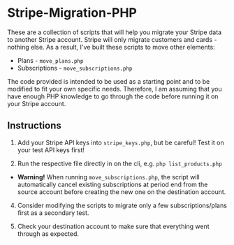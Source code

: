 Stripe-Migration-PHP
====================

These are a collection of scripts that will help you migrate your Stripe data to another Stripe account. Stripe will only migrate customers and cards - nothing else. As a result, I've built these scripts to move other elements: 

- Plans - `move_plans.php`
- Subscriptions - `move_subscriptions.php`

The code provided is intended to be used as a starting point and to be modified to fit your own specific needs. Therefore, I am assuming that you have enough PHP knowledge to go through the code before running it on your Stripe account.

## Instructions

1. Add your Stripe API keys into `stripe_keys.php`, but be careful! Test it on your test API keys first!

3. Run the respective file directly in on the cli, e.g. `php list_products.php`
  * **Warning!** When running `move_subscriptions.php`, the script will automatically cancel existing subscriptions at period end from the source account before creating the new one on the destination account.

4. Consider modifying the scripts to migrate only a few subscriptions/plans first as a secondary test.

5. Check your destination account to make sure that everything went through as expected. 
